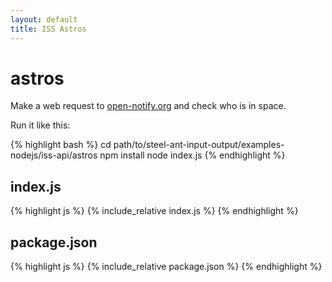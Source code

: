 ```yaml
---
layout: default
title: ISS Astros
---
```


astros
======

Make a web request to [open-notify.org](http://open-notify.org/) and check who is in space.  

Run it like this:

{% highlight bash %}
cd path/to/steel-ant-input-output/examples-nodejs/iss-api/astros
npm install
node index.js
{% endhighlight %}

## index.js  

{% highlight js %}
{% include_relative index.js %}
{% endhighlight %}

## package.json  

{% highlight js %}
{% include_relative package.json %}
{% endhighlight %}